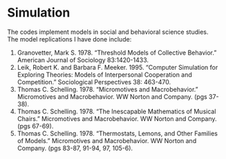 # Simulation
The codes implement models in social and behavioral science studies. <br />
The model replications I have done include: <br />
1. Granovetter, Mark S. 1978. “Threshold Models of Collective Behavior.” American Journal of Sociology 83:1420-1433. <br />
2. Leik, Robert K. and Barbara F. Meeker. 1995. “Computer Simulation for Exploring Theories: Models of Interpersonal Cooperation and Competition.” Sociological Perspectives 38: 463-470. <br />
3. Thomas C. Schelling. 1978. “Micromotives and Macrobehavior.” Micromotives and Macrobehavior. WW Norton and Company. (pgs 37-38).
4. Thomas C. Schelling. 1978. “The Inescapable Mathematics of Musical Chairs.” Micromotives and Macrobehavior. WW Norton and Company. (pgs 67-69).
5. Thomas C. Schelling. 1978. “Thermostats, Lemons, and Other Families of Models.” Micromotives and Macrobehavior. WW Norton and Company. (pgs 83-87, 91-94, 97, 105-6).
